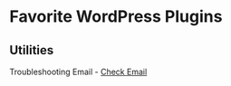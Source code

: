 # Favorite WordPress Plugins

 
 ## Utilities
 Troubleshooting Email - [Check Email](https://wordpress.org/plugins/check-email/)
